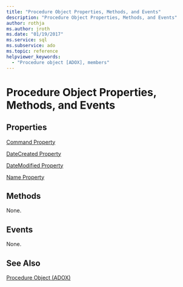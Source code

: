 ```yaml
---
title: "Procedure Object Properties, Methods, and Events"
description: "Procedure Object Properties, Methods, and Events"
author: rothja
ms.author: jroth
ms.date: "01/19/2017"
ms.service: sql
ms.subservice: ado
ms.topic: reference
helpviewer_keywords:
  - "Procedure object [ADOX], members"
---
```

# Procedure Object Properties, Methods, and Events
## Properties  
 [Command Property](./command-property-adox.md)  
  
 [DateCreated Property](./datecreated-property-adox.md)  
  
 [DateModified Property](./datemodified-property-adox.md)  
  
 [Name Property](./name-property-adox.md)  
  
## Methods  
 None.  
  
## Events  
 None.  
  
## See Also  
 [Procedure Object (ADOX)](./procedure-object-adox.md)